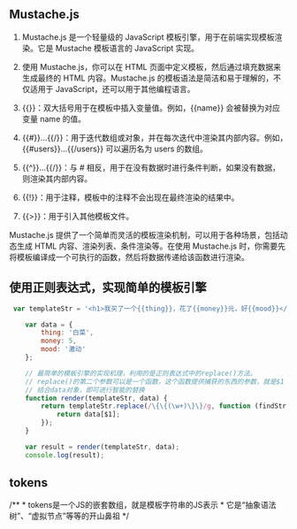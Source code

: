 ## Mustache.js 

1. Mustache.js 是一个轻量级的 JavaScript 模板引擎，用于在前端实现模板渲染。它是 Mustache 模板语言的 JavaScript 实现。
2. 使用 Mustache.js，你可以在 HTML 页面中定义模板，然后通过填充数据来生成最终的 HTML 内容。Mustache.js 的模板语法是简洁和易于理解的，不仅适用于 JavaScript，还可以用于其他编程语言。

1. {{}}：双大括号用于在模板中插入变量值。例如，{{name}} 会被替换为对应变量 name 的值。
2. {{#}}...{{/}}：用于迭代数组或对象，并在每次迭代中渲染其内部内容。例如，{{#users}}...{{/users}} 可以遍历名为 users 的数组。
3. {{^}}...{{/}}：与 # 相反，用于在没有数据时进行条件判断，如果没有数据，则渲染其内部内容。
4. {{!}}：用于注释，模板中的注释不会出现在最终渲染的结果中。
5. {{>}}：用于引入其他模板文件。

Mustache.js 提供了一个简单而灵活的模板渲染机制，可以用于各种场景，包括动态生成 HTML 内容、渲染列表、条件渲染等。在使用 Mustache.js 时，你需要先将模板编译成一个可执行的函数，然后将数据传递给该函数进行渲染。

## 使用正则表达式，实现简单的模板引擎

```js
 var templateStr = '<h1>我买了一个{{thing}}，花了{{money}}元，好{{mood}}</h1>';

    var data = {
        thing: '白菜',
        money: 5,
        mood: '激动'
    };

    // 最简单的模板引擎的实现机理，利用的是正则表达式中的replace()方法。
    // replace()的第二个参数可以是一个函数，这个函数提供捕获的东西的参数，就是$1
    // 结合data对象，即可进行智能的替换
    function render(templateStr, data) {
        return templateStr.replace(/\{\{(\w+)\}\}/g, function (findStr, $1) {
            return data[$1];
        });
    }

    var result = render(templateStr, data);
    console.log(result);
```

## tokens
 /**
     * tokens是一个JS的嵌套数组，就是模板字符串的JS表示
     * 它是“抽象语法树”、“虚拟节点”等等的开山鼻祖
     */
     
